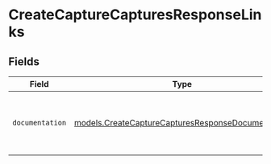 # CreateCaptureCapturesResponseLinks


## Fields

| Field                                                                                                        | Type                                                                                                         | Required                                                                                                     | Description                                                                                                  |
| ------------------------------------------------------------------------------------------------------------ | ------------------------------------------------------------------------------------------------------------ | ------------------------------------------------------------------------------------------------------------ | ------------------------------------------------------------------------------------------------------------ |
| `documentation`                                                                                              | [models.CreateCaptureCapturesResponseDocumentation](../models/createcapturecapturesresponsedocumentation.md) | :heavy_check_mark:                                                                                           | The URL to the generic Mollie API error handling guide.                                                      |